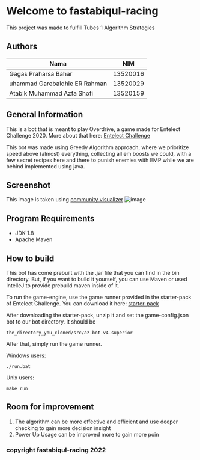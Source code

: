 # Welcome to fastabiqul-racing

This project was made to fulfill Tubes 1 Algorithm Strategies

## Authors

| Nama                  | NIM      |
| --------------------- | -------- |
| Gagas Praharsa Bahar  | 13520016 |
| uhammad Garebaldhie ER Rahman| 13520029 |
| Atabik Muhammad Azfa Shofi          | 13520159 |

## General Information

This is a bot that is meant to play Overdrive, a game made for Entelect Challenge 2020. More about that here: [Entelect Challenge](https://github.com/EntelectChallenge/2020-Overdrive)

This bot was made using Greedy Algorithm approach, where we prioritize speed above (almost) everything, collecting all em boosts we could, with a few secret recipes here and there to punish enemies with EMP while we are behind implemented using java.

## Screenshot
This image is taken using [community visualizer](https://entelect-replay.raezor.co.za/)
![image](https://user-images.githubusercontent.com/63847012/154538721-af7450a7-88bd-4d53-ad29-49b9df6b00df.png)

## Program Requirements

- JDK 1.8
- Apache Maven

## How to build

This bot has come prebuilt with the .jar file that you can find in the bin directory. But, if you want to build it yourself, you can use Maven or used IntelleJ to provide prebuild maven inside of it.

To run the game-engine, use the game runner provided in the starter-pack of Entelect Challenge. You can download it here: [starter-pack](https://github.com/EntelectChallenge/2020-Overdrive/releases/tag/2020.3.4)

After downloading the starter-pack, unzip it and set the game-config.json bot to our bot directory. It should be

`the_directory_you_cloned/src/az-bot-v4-superior`

After that, simply run the game runner.

Windows users:

`./run.bat`

Unix users:

`make run`

## Room for improvement
1. The algorithm can be more effective and efficient and use deeper checking to gain more decision insight
2. Power Up Usage can be improved more to gain more poin

### copyright fastabiqul-racing 2022 
